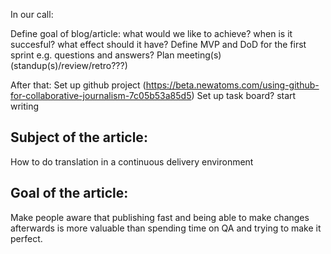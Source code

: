 In our call:

Define goal of blog/article: what would we like to achieve? when is it succesful? what effect should it have? 
Define MVP and DoD for the first sprint
e.g. questions and answers?
Plan meeting(s) (standup(s)/review/retro???)

After that:
Set up github project (https://beta.newatoms.com/using-github-for-collaborative-journalism-7c05b53a85d5)
Set up task board?
start writing




## Subject of the article:

How to do translation in a continuous delivery environment

## Goal of the article:
Make people aware that publishing fast and being able to make changes afterwards is more valuable than spending time on QA and trying to make it perfect.
